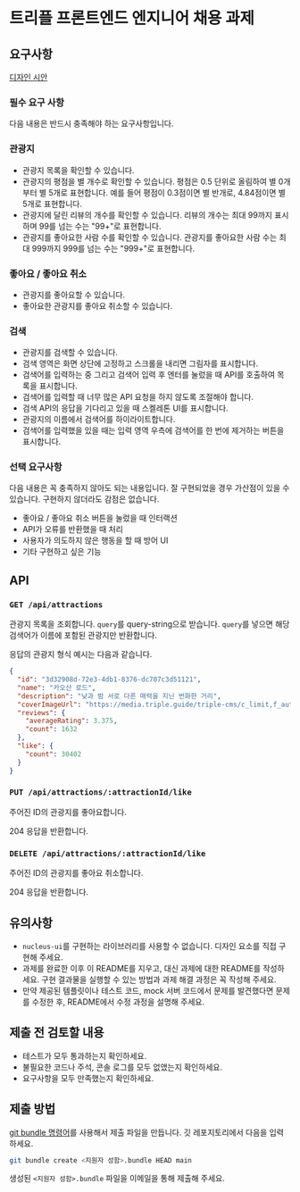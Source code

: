# 트리플 프론트엔드 엔지니어 채용 과제

## 요구사항

[디자인 시안](https://www.figma.com/file/EymGb3djHxVHQtC59WHT5a)

### 필수 요구 사항

다음 내용은 반드시 충족해야 하는 요구사항입니다.

### 관광지

- 관광지 목록을 확인할 수 있습니다.
- 관광지의 평점을 별 개수로 확인할 수 있습니다. 평점은 0.5 단위로 올림하여 별 0개부터 별 5개로 표현합니다. 예를 들어 평점이 0.3점이면 별 반개로, 4.84점이면 별 5개로 표현합니다.
- 관광지에 달린 리뷰의 개수를 확인할 수 있습니다. 리뷰의 개수는 최대 99까지 표시하며 99를 넘는 수는 "99+"로 표현합니다.
- 관광지를 좋아요한 사람 수를 확인할 수 있습니다. 관광지를 좋아요한 사람 수는 최대 999까지 999를 넘는 수는 "999+"로 표현합니다.

### 좋아요 / 좋아요 취소

- 관광지를 좋아요할 수 있습니다.
- 좋아요한 관광지를 좋아요 취소할 수 있습니다.

### 검색

- 관광지를 검색할 수 있습니다.
- 검색 영역은 화면 상단에 고정하고 스크롤을 내리면 그림자를 표시합니다.
- 검색어를 입력하는 중 그리고 검색어 입력 후 엔터를 눌렀을 때 API를 호출하여 목록을 표시합니다.
- 검색어를 입력할 때 너무 많은 API 요청을 하지 않도록 조절해야 합니다.
- 검색 API의 응답을 기다리고 있을 때 스켈레톤 UI를 표시합니다.
- 관광지의 이름에서 검색어를 하이라이트합니다.
- 검색어를 입력했을 있을 때는 입력 영역 우측에 검색어를 한 번에 제거하는 버튼을 표시합니다.

### 선택 요구사항

다음 내용은 꼭 충족하지 않아도 되는 내용입니다. 잘 구현되었을 경우 가산점이 있을 수 있습니다. 구현하지 않더라도 감점은 없습니다.

- 좋아요 / 좋아요 취소 버튼을 눌렀을 때 인터랙션
- API가 오류를 반환했을 때 처리
- 사용자가 의도하지 않은 행동을 할 때 방어 UI
- 기타 구현하고 싶은 기능

## API

### `GET /api/attractions`

관광지 목록을 조회합니다. `query`를 query-string으로 받습니다. `query`를 넣으면 해당 검색어가 이름에 포함된 관광지만 반환합니다.

응답의 관광지 형식 예시는 다음과 같습니다.

```json
{
  "id": "3d32908d-72e3-4db1-8376-dc707c3d51121",
  "name": "카오산 로드",
  "description": "낮과 밤 서로 다른 매력을 지닌 번화한 거리",
  "coverImageUrl": "https://media.triple.guide/triple-cms/c_limit,f_auto,h_1024,w_1024/7b17a6dd-ea68-4804-b5b8-57fe656d982e.jpeg",
  "reviews": {
    "averageRating": 3.375,
    "count": 1632
  },
  "like": {
    "count": 30402
  }
}
```

### `PUT /api/attractions/:attractionId/like`

주어진 ID의 관광지를 좋아요합니다.

204 응답을 반환합니다.

### `DELETE /api/attractions/:attractionId/like`

주어진 ID의 관광지를 좋아요 취소합니다.

204 응답을 반환합니다.

## 유의사항

- `nucleus-ui`를 구현하는 라이브러리를 사용할 수 없습니다. 디자인 요소를 직접 구현해 주세요.
- 과제를 완료한 이후 이 README를 지우고, 대신 과제에 대한 README를 작성하세요. 구현 결과물을 실행할 수 있는 방법과 과제 해결 과정은 꼭 작성해 주세요.
- 만약 제공된 템플릿이나 테스트 코드, mock 서버 코드에서 문제를 발견했다면 문제를 수정한 후, README에서 수정 과정을 설명해 주세요.

## 제출 전 검토할 내용

- 테스트가 모두 통과하는지 확인하세요.
- 불필요한 코드나 주석, 콘솔 로그를 모두 없앴는지 확인하세요.
- 요구사항을 모두 만족했는지 확인하세요.

## 제출 방법

[git bundle 명령어](https://git-scm.com/book/ko/v2/Git-%EB%8F%84%EA%B5%AC-Bundle)를 사용해서 제출 파일을 만듭니다.
깃 레포지토리에서 다음을 입력하세요.

```sh
git bundle create <지원자 성함>.bundle HEAD main
```

생성된 `<지원자 성함>.bundle` 파일을 이메일을 통해 제출해 주세요.
